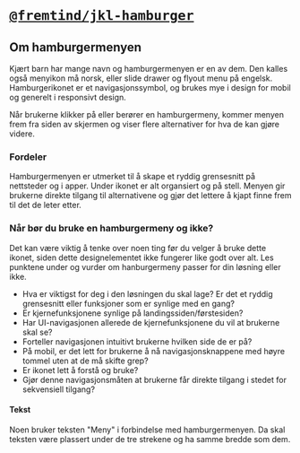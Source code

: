 # [`@fremtind/jkl-hamburger`](https://fremtind.github.io/jokul/komponenter/hamburger)

## Om hamburgermenyen

Kjært barn har mange navn og hamburgermenyen er en av dem. Den kalles også menyikon må norsk, eller slide drawer og flyout menu på engelsk. Hamburgerikonet er et navigasjonssymbol, og brukes mye i design for mobil og generelt i responsivt design.

Når brukerne klikker på eller berører en hamburgermeny, kommer menyen frem fra siden av skjermen og viser flere alternativer for hva de kan gjøre videre.

### Fordeler

Hamburgermenyen er utmerket til å skape et ryddig grensesnitt på nettsteder og i apper. Under ikonet er alt organsiert og på stell. Menyen gir brukerne direkte tilgang til alternativene og gjør det lettere å kjapt finne frem til det de leter etter.

### Når bør du bruke en hamburgermeny og ikke?

Det kan være viktig å tenke over noen ting før du velger å bruke dette ikonet, siden dette designelementet ikke fungerer like godt over alt. Les punktene under og vurder om hanburgermeny passer for din løsning eller ikke.

-   Hva er viktigst for deg i den løsningen du skal lage? Er det et ryddig grensesnitt eller funksjoner som er synlige med en gang?
-   Er kjernefunksjonene synlige på landingssiden/førstesiden?
-   Har UI-navigasjonen allerede de kjernefunksjonene du vil at brukerne skal se?
-   Forteller navigasjonen intuitivt brukerne hvilken side de er på?
-   På mobil, er det lett for brukerne å nå navigasjonsknappene med høyre tommel uten at de må skifte grep?
-   Er ikonet lett å forstå og bruke?
-   Gjør denne navigasjonsmåten at brukerne får direkte tilgang i stedet for sekvensiell tilgang?

#### Tekst

Noen bruker teksten "Meny" i forbindelse med hamburgermenyen. Da skal teksten være plassert under de tre strekene og ha samme bredde som dem.
